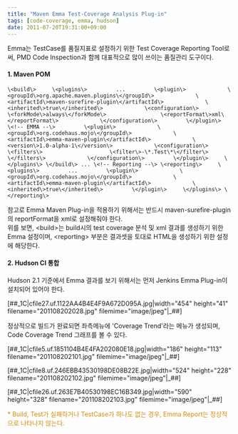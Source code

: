```yaml
---
title: "Maven Emma Test-Coverage Analysis Plug-in"
tags: [code-coverage, emma, hudson]
date: 2011-07-20T19:31:00+09:00
---
```


Emma는 TestCase를 품질지표로 설정하기 위한 Test Coverage Reporting Tool로써, PMD Code Inspection과 함께 대표적으로 많이 쓰이는 품질관리 도구이다.

#### **1. Maven POM**

    \<build\>     \<plugins\>         ...         \<plugin\>             \<groupId\>org.apache.maven.plugins\</groupId\>             \<artifactId\>maven-surefire-plugin\</artifactId\>             \<inherited\>true\</inherited\>             \<configuration\>                 \<forkMode\>always\</forkMode\>                 \<reportFormat\>xml\</reportFormat\>             \</configuration\>         \</plugin\>         \<!-- EMMA --\>         \<plugin\>             \<groupId\>org.codehaus.mojo\</groupId\>             \<artifactId\>emma-maven-plugin\</artifactId\>             \<version\>1.0-alpha-1\</version\>             \<configuration\>                 \<filters\>                     \<filter\>-\*.Test\*\</filter\>                 \</filters\>             \</configuration\>         \</plugin\>     \</plugins\> \</build\> ... \<!-- Reporting --\> \<reporting\>     \<plugins\>         ...         \<plugin\>             \<groupId\>org.codehaus.mojo\</groupId\>             \<artifactId\>emma-maven-plugin\</artifactId\>             \<inherited\>true\</inherited\>         \</plugin\>     \</plugins\> \</reporting\>

  
참고로 Emma Maven Plug-in을 적용하기 위해서는 반드시 maven-surefire-plugin의 reportFormat을 xml로 설정해줘야 한다.  
위를 보면, \<build\>는 build시의 test coverage 분석 및 xml 결과를 생성하기 위한 Emma 설정이며, \<reporting\> 부분은 결과셋을 토대로 HTML을 생성하기 위한 설정에 해당한다.  
  
  

#### **2. Hudson CI 통합**
Hudson 2.1 기준에서 Emma 결과를 보기 위해서는 먼저 Jenkins Emma Plug-in이 설치되어 있어야 한다.  

[##\_1C|cfile27.uf.1122AA4B4E4F9A672D095A.jpg|width="454" height="41" filename="201108202028.jpg" filemime="image/jpeg"|\_##]

  
정상적으로 빌드가 완료되면 좌측메뉴에 'Coverage Trend'라는 메뉴가 생성되며, Code Coverage Trend 그래프를 볼 수 있다.  
  

[##\_1C|cfile5.uf.1851104B4E4FA202080E18.jpg|width="186" height="113" filename="201108202101.jpg" filemime="image/jpeg"|\_##]

  

[##\_1C|cfile8.uf.246EBB43530198DE08B22E.jpg|width="524" height="228" filename="201108202102.jpg" filemime="image/jpeg"|\_##]

  

[##\_1C|cfile26.uf.263E7B40530198EC16B349.jpg|width="590" height="328" filename="201108202103.jpg" filemime="image/jpeg"|\_##]

  

  
<font color="#d18e0a">* Build, Test가 실패하거나 TestCase가 하나도 없는 경우, Emma Report는 정상적으로 나타나지 않는다.<br>
</font>

